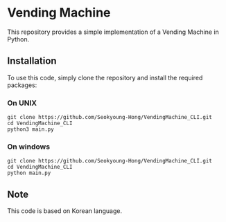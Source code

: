 # Vending Machine
This repository provides a simple implementation of a Vending Machine in Python. 

## Installation
To use this code, simply clone the repository and install the required packages:

  ### On UNIX
    git clone https://github.com/Seokyoung-Hong/VendingMachine_CLI.git
    cd VendingMachine_CLI
    python3 main.py

  ### On windows
    git clone https://github.com/Seokyoung-Hong/VendingMachine_CLI.git
    cd VendingMachine_CLI
    python main.py


## Note

This code is based on Korean language.
